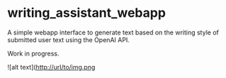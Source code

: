 # writing_assistant_webapp
A simple webapp interface to generate text based on the writing style of submitted user text using the OpenAI API.

Work in progress.

![alt text]([http://url/to/img.png](https://github.com/blakemartz/writing_assistant_webapp/blob/master/static/webappscreenshot.jpg)
